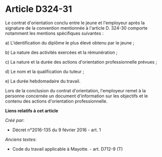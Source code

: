# Article D324-31

Le contrat d'orientation conclu entre le jeune et l'employeur après la signature de la convention mentionnée à l'article D.
324-30 comporte notamment les mentions spécifiques suivantes : 

a) L'identification du diplôme le plus élevé obtenu par le jeune ; 

b) La nature des activités exercées et la rémunération ; 

c) La nature et la durée des actions d'orientation professionnelle prévues ; 

d) Le nom et la qualification du tuteur ; 

e) La durée hebdomadaire du travail. 

Lors de la conclusion du contrat d'orientation, l'employeur remet à la personne concernée un document d'information sur les
objectifs et le contenu des actions d'orientation professionnelle.

**Liens relatifs à cet article**

_Créé par_:

  - Décret n°2016-135 du 9 février 2016 - art. 1

_Anciens textes_:

  - Code du travail applicable à Mayotte. - art. D712-9 (T)
